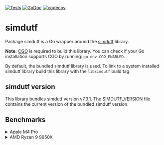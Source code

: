 [![Tests](https://github.com/charlievieth/simdutf/actions/workflows/test.yml/badge.svg)](https://github.com/charlievieth/simdutf/actions/workflows/test.yml)
[![GoDoc](https://img.shields.io/badge/godoc-reference-blue.svg)](https://pkg.go.dev/github.com/charlievieth/simdutf@master)
[![codecov](https://codecov.io/gh/charlievieth/simdutf/graph/badge.svg?token=66ZMOXC3F9)](https://codecov.io/gh/charlievieth/simdutf)

# simdutf

Package simdutf is a Go wrapper around the [simdutf](https://github.com/simdutf/simdutf/)
library.

**Note:** [CGO](https://go.dev/wiki/cgo) is required to build this library.
You can check if your Go installation supports CGO by running: `go env CGO_ENABLED`.

By default, the bundled simdutf library is used. To link to a system installed
simdutf library build this library with the `libsimdutf` build tag.

## simdutf version

This library bundles [simdutf](https://github.com/simdutf/simdutf/) version
[v7.3.1](https://github.com/simdutf/simdutf/releases/tag/v7.3.1).
The [SIMDUTF_VERSION](./SIMDUTF_VERSION) file contains the current version of
the bundled simdutf version.

## Benchmarks

<details>
<summary>Apple M4 Pro</summary>

```
goos: darwin
goarch: arm64
pkg: github.com/charlievieth/simdutf
cpu: Apple M4 Pro

BenchmarkValid/ASCII/10           3.448 ns/op      2900.58 MB/s
BenchmarkValid/ASCII/32           3.670 ns/op      8720.07 MB/s
BenchmarkValid/ASCII/64           4.555 ns/op      14049.86 MB/s
BenchmarkValid/ASCII/128          30.23 ns/op      4234.37 MB/s
BenchmarkValid/ASCII/256          30.84 ns/op      8301.91 MB/s
BenchmarkValid/ASCII/512          32.43 ns/op      15787.08 MB/s
BenchmarkValid/ASCII/4K           61.07 ns/op      67067.36 MB/s
BenchmarkValid/ASCII/16K          168.7 ns/op      97117.82 MB/s
BenchmarkValid/ASCII/4M           41620 ns/op      100776.48 MB/s
BenchmarkValid/ASCII/64M          818370 ns/op     82003.04 MB/s
BenchmarkValid/MostlyASCII/10     5.760 ns/op      1736.00 MB/s
BenchmarkValid/MostlyASCII/32     14.29 ns/op      2239.25 MB/s
BenchmarkValid/MostlyASCII/64     25.89 ns/op      2471.84 MB/s
BenchmarkValid/MostlyASCII/128    32.37 ns/op      3954.28 MB/s
BenchmarkValid/MostlyASCII/256    33.27 ns/op      7694.38 MB/s
BenchmarkValid/MostlyASCII/512    36.46 ns/op      14043.92 MB/s
BenchmarkValid/MostlyASCII/4K     84.97 ns/op      48203.90 MB/s
BenchmarkValid/MostlyASCII/16K    249.4 ns/op      65706.04 MB/s
BenchmarkValid/MostlyASCII/4M     62598 ns/op      67004.03 MB/s
BenchmarkValid/MostlyASCII/64M    988549 ns/op     67886.23 MB/s
BenchmarkValid/Japanese/10        5.830 ns/op      1715.19 MB/s
BenchmarkValid/Japanese/32        14.69 ns/op      2178.73 MB/s
BenchmarkValid/Japanese/64        26.63 ns/op      2403.41 MB/s
BenchmarkValid/Japanese/128       34.35 ns/op      3726.50 MB/s
BenchmarkValid/Japanese/256       40.39 ns/op      6338.72 MB/s
BenchmarkValid/Japanese/512       58.29 ns/op      8783.84 MB/s
BenchmarkValid/Japanese/4K        317.5 ns/op      12899.32 MB/s
BenchmarkValid/Japanese/16K       1204 ns/op       13603.54 MB/s
BenchmarkValid/Japanese/4M        305288 ns/op     13738.83 MB/s
BenchmarkValid/Japanese/64M       4842601 ns/op    13858.02 MB/s
BenchmarkIsASCII/10               2.483 ns/op      4027.34 MB/s
BenchmarkIsASCII/32               2.979 ns/op      10740.36 MB/s
BenchmarkIsASCII/64               3.859 ns/op      16585.18 MB/s
BenchmarkIsASCII/128              6.656 ns/op      19230.76 MB/s
BenchmarkIsASCII/256              11.96 ns/op      21408.87 MB/s
BenchmarkIsASCII/512              22.41 ns/op      22845.88 MB/s
BenchmarkIsASCII/4K               56.23 ns/op      72838.62 MB/s
BenchmarkIsASCII/16K              150.5 ns/op      108835.26 MB/s
BenchmarkIsASCII/4M               43032 ns/op      97468.37 MB/s
BenchmarkIsASCII/64M              766867 ns/op     87510.49 MB/s
```

</details>

<details>
<summary>AMD Ryzen 9 9950X</summary>

```
goos: linux
goarch: amd64
pkg: github.com/charlievieth/simdutf
cpu: AMD Ryzen 9 9950X 16-Core Processor

BenchmarkValid/ASCII/10           2.962 ns/op      3376.02 MB/s
BenchmarkValid/ASCII/32           3.294 ns/op      9715.53 MB/s
BenchmarkValid/ASCII/64           26.36 ns/op      2427.49 MB/s
BenchmarkValid/ASCII/128          27.18 ns/op      4708.65 MB/s
BenchmarkValid/ASCII/256          26.13 ns/op      9797.32 MB/s
BenchmarkValid/ASCII/512          28.50 ns/op      17966.39 MB/s
BenchmarkValid/ASCII/4K           44.88 ns/op      91274.24 MB/s
BenchmarkValid/ASCII/16K          112.0 ns/op      146231.88 MB/s
BenchmarkValid/ASCII/4M           29763 ns/op      140923.76 MB/s
BenchmarkValid/ASCII/64M          865934 ns/op     77498.81 MB/s
BenchmarkValid/MostlyASCII/10     5.511 ns/op      1814.40 MB/s
BenchmarkValid/MostlyASCII/32     17.52 ns/op      1826.35 MB/s
BenchmarkValid/MostlyASCII/64     28.83 ns/op      2220.09 MB/s
BenchmarkValid/MostlyASCII/128    25.99 ns/op      4925.02 MB/s
BenchmarkValid/MostlyASCII/256    28.39 ns/op      9016.97 MB/s
BenchmarkValid/MostlyASCII/512    30.72 ns/op      16664.88 MB/s
BenchmarkValid/MostlyASCII/4K     52.25 ns/op      78390.60 MB/s
BenchmarkValid/MostlyASCII/16K    144.3 ns/op      113534.30 MB/s
BenchmarkValid/MostlyASCII/4M     34517 ns/op      121512.83 MB/s
BenchmarkValid/MostlyASCII/64M    897078 ns/op     74808.30 MB/s
BenchmarkValid/Japanese/10        5.361 ns/op      1865.23 MB/s
BenchmarkValid/Japanese/32        17.81 ns/op      1796.73 MB/s
BenchmarkValid/Japanese/64        26.87 ns/op      2381.91 MB/s
BenchmarkValid/Japanese/128       27.53 ns/op      4648.68 MB/s
BenchmarkValid/Japanese/256       29.91 ns/op      8558.51 MB/s
BenchmarkValid/Japanese/512       33.82 ns/op      15139.06 MB/s
BenchmarkValid/Japanese/4K        111.3 ns/op      36799.37 MB/s
BenchmarkValid/Japanese/16K       388.8 ns/op      42140.47 MB/s
BenchmarkValid/Japanese/4M        92143 ns/op      45519.42 MB/s
BenchmarkValid/Japanese/64M       1661231 ns/op    40397.06 MB/s
BenchmarkIsASCII/10               2.272 ns/op      4402.11 MB/s
BenchmarkIsASCII/32               2.403 ns/op      13317.69 MB/s
BenchmarkIsASCII/64               3.452 ns/op      18542.17 MB/s
BenchmarkIsASCII/128              6.105 ns/op      20964.92 MB/s
BenchmarkIsASCII/256              10.90 ns/op      23491.01 MB/s
BenchmarkIsASCII/512              20.63 ns/op      24819.66 MB/s
BenchmarkIsASCII/4K               39.73 ns/op      103086.84 MB/s
BenchmarkIsASCII/16K              106.9 ns/op      153207.23 MB/s
BenchmarkIsASCII/4M               28989 ns/op      144686.87 MB/s
BenchmarkIsASCII/64M              805979 ns/op     83263.84 MB/s
```

</details>
